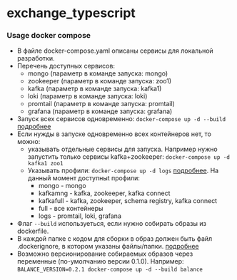 # exchange_typescript

### Usage docker compose

- В файле docker-compose.yaml описаны сервисы для локальной разработки. 
- Перечень доступных сервисов: 
  - mongo (параметр в команде запуска: mongo)
  - zookeeper (параметр в команде запуска: zoo1)
  - kafka (параметр в команде запуска: kafka1)
  - loki (параметр в команде запуска: loki)
  - promtail (параметр в команде запуска: promtail)
  - grafana (параметр в команде запуска: grafana)
- Запуск всех сервисов одновременно: `docker-compose up -d --build` [подробнее](https://docs.docker.com/engine/reference/commandline/compose_up/)
- Если нужды в запуске одновременно всех контейнеров нет, то можно:
  - указывать отдельные сервисы для запуска. Например нужно запустить только сервисы kafka+zookeeper: `docker-compose up -d kafka1 zoo1`
  - Указывать профили: `docker-compose up -d logs` [подробнее](https://docs.docker.com/compose/profiles/). На данный момент доступныt профили:
    - mongo - mongo
    - kafkamng - kafka, zookeeper, kafka connect
    - kafkafull - kafka, zookeeper, schema registry, kafka connect
    - full - все контейнеры
    - logs - promtail, loki, grafana
- Флаг `--build` используеться, если нужно собирать образы из dockerfile.
- В каждой папке с кодом для сборки в образ должен быть файл .dockerignore, в котором указаны файлы/папки. [подробнее](https://www.tutorialspoint.com/using-dockerignore-file)
- Возможно версионирование собираемых образов через переменные (по-умолчанию версии 0.1.0). Например: `BALANCE_VERSION=0.2.1 docker-compose up -d --build balance`
